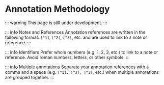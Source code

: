 # Annotation Methodology

::: warning
This page is still under development.
:::

::: info Notes and References
Annotation references are written in the following format: `[^1]`, `[^2]`, `[^3]`, etc. and are used to link to a note or reference.
:::

::: info Identifiers
Prefer whole numbers (e.g. 1, 2, 3, etc.) to link to a note or reference. Avoid roman numbers, letters, or other symbols.
:::

::: info Multiple annotations
Separate your annotation references with a comma and a space (e.g. `[^1], [^2], [^3]`, etc.) when multiple annotations are grouped together.
:::